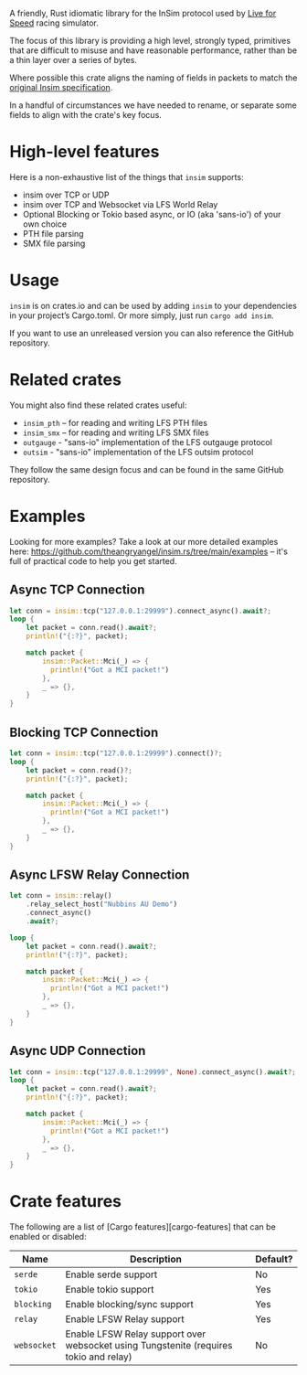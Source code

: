 A friendly, Rust idiomatic library for the InSim protocol used by [Live for Speed](https://www.lfs.net/) racing simulator.

The focus of this library is providing a high level, strongly typed, primitives that are difficult to misuse and have reasonable performance, rather than be a thin layer over a series of bytes.

Where possible this crate aligns the naming of fields in packets to match the [original Insim specification](https://en.lfsmanual.net/wiki/InSim.txt).

In a handful of circumstances we have needed to rename, or separate some fields to align with the crate's key focus.

# High-level features

Here is a non-exhaustive list of the things that `insim` supports:

- insim over TCP or UDP
- insim over TCP and Websocket via LFS World Relay
- Optional Blocking or Tokio based async, or IO (aka 'sans-io') of your own choice
- PTH file parsing
- SMX file parsing

# Usage

`insim` is on crates.io and can be used by adding `insim` to your dependencies in your project’s Cargo.toml.
Or more simply, just run `cargo add insim`.

If you want to use an unreleased version you can also reference the GitHub repository.

# Related crates

You might also find these related crates useful:

- `insim_pth` – for reading and writing LFS PTH files
- `insim_smx` – for reading and writing LFS SMX files
- `outgauge` - "sans-io" implementation of the LFS outgauge protocol
- `outsim` - "sans-io" implementation of the LFS outsim protocol

They follow the same design focus and can be found in the same GitHub repository.

# Examples

Looking for more examples? Take a look at our more detailed examples here: <https://github.com/theangryangel/insim.rs/tree/main/examples> – it's full of practical code to help you get started.

## Async TCP Connection

```rust
let conn = insim::tcp("127.0.0.1:29999").connect_async().await?;
loop {
    let packet = conn.read().await?;
    println!("{:?}", packet);

    match packet {
        insim::Packet::Mci(_) => {
          println!("Got a MCI packet!")
        },
        _ => {},
    }
}
```

## Blocking TCP Connection

```rust
let conn = insim::tcp("127.0.0.1:29999").connect()?;
loop {
    let packet = conn.read()?;
    println!("{:?}", packet);

    match packet {
        insim::Packet::Mci(_) => {
          println!("Got a MCI packet!")
        },
        _ => {},
    }
}
```

## Async LFSW Relay Connection

```rust
let conn = insim::relay()
    .relay_select_host("Nubbins AU Demo")
    .connect_async()
    .await?;

loop {
    let packet = conn.read().await?;
    println!("{:?}", packet);

    match packet {
        insim::Packet::Mci(_) => {
          println!("Got a MCI packet!")
        },
        _ => {},
    }
}
```

## Async UDP Connection

```rust
let conn = insim::tcp("127.0.0.1:29999", None).connect_async().await?;
loop {
    let packet = conn.read().await?;
    println!("{:?}", packet);

    match packet {
        insim::Packet::Mci(_) => {
          println!("Got a MCI packet!")
        },
        _ => {},
    }
}
```

# Crate features

The following are a list of [Cargo features][cargo-features] that can be enabled or disabled:

| Name        | Description                                                                           | Default? |
| ----------- | ------------------------------------------------------------------------------------- | -------- |
| `serde`     | Enable serde support                                                                  | No       |
| `tokio`     | Enable tokio support                                                                  | Yes      |
| `blocking`  | Enable blocking/sync support                                                          | Yes      |
| `relay`     | Enable LFSW Relay support                                                             | Yes      |
| `websocket` | Enable LFSW Relay support over websocket using Tungstenite (requires tokio and relay) | No       |
